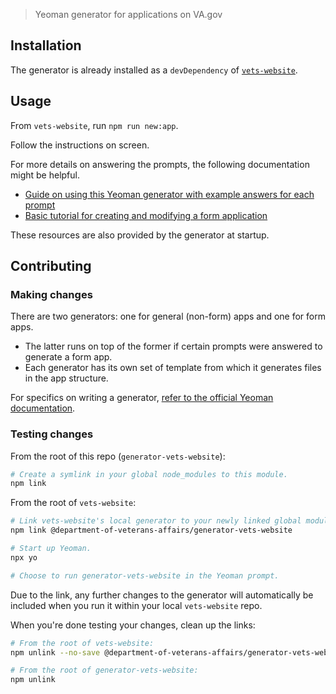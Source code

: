 > Yeoman generator for applications on VA.gov

## Installation

The generator is already installed as a `devDependency` of [`vets-website`](https://github.com/department-of-veterans-affairs/vets-website).

## Usage

From `vets-website`, run `npm run new:app`.

Follow the instructions on screen.

For more details on answering the prompts, the following documentation might be helpful.

- [Guide on using this Yeoman generator with example answers for each prompt](https://department-of-veterans-affairs.github.io/veteran-facing-services-tools/platform/tools/generator/)
- [Basic tutorial for creating and modifying a form application](https://department-of-veterans-affairs.github.io/veteran-facing-services-tools/forms/form-tutorial-basic)

These resources are also provided by the generator at startup.

## Contributing

### Making changes

There are two generators: one for general (non-form) apps and one for form apps.
- The latter runs on top of the former if certain prompts were answered to generate a form app.
- Each generator has its own set of template from which it generates files in the app structure.

For specifics on writing a generator, [refer to the official Yeoman documentation](https://yeoman.github.io/generator/).

### Testing changes

From the root of this repo (`generator-vets-website`):
```sh
# Create a symlink in your global node_modules to this module.
npm link
```

From the root of `vets-website`:
```sh
# Link vets-website's local generator to your newly linked global module.
npm link @department-of-veterans-affairs/generator-vets-website

# Start up Yeoman.
npx yo

# Choose to run generator-vets-website in the Yeoman prompt.
```

Due to the link, any further changes to the generator will automatically be included when you run it within your local `vets-website` repo.

When you're done testing your changes, clean up the links:
```sh
# From the root of vets-website:
npm unlink --no-save @department-of-veterans-affairs/generator-vets-website

# From the root of generator-vets-website:
npm unlink
```
